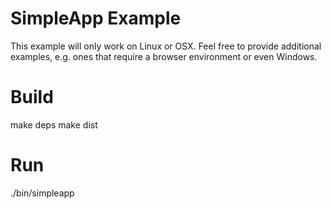 
# SimpleApp Example

This example will only work on Linux or OSX. Feel free to provide additional
examples, e.g. ones that require a browser environment or even Windows.


# Build

make deps
make dist


# Run

./bin/simpleapp

